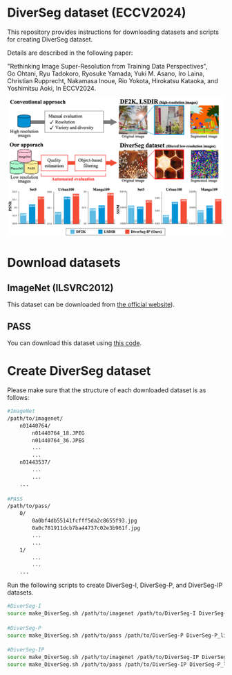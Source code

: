 # DiverSeg dataset (ECCV2024)
This repository provides instructions for downloading datasets and scripts for creating DiverSeg dataset.

Details are described in the following paper:

"Rethinking Image Super-Resolution from Training Data Perspectives",      
Go Ohtani, Ryu Tadokoro, Ryosuke Yamada, Yuki M. Asano, Iro Laina, Christian Rupprecht, Nakamasa Inoue, Rio Yokota, Hirokatsu Kataoka, and Yoshimitsu Aoki, In ECCV2024.

<div style="text-align: center;">
<img src="fig1.png" alt="ECCV 2024 Logo" width="800"/>
</div>

# Download datasets

## ImageNet (ILSVRC2012)
This dataset can be downloaded from [the official website](https://image-net.org/challenges/LSVRC/2012/2012-downloads.php)).
## PASS
You can download this dataset using [this code](https://gist.github.com/yukimasano/421204a5a74a5c150537366a767a1a04).

# Create DiverSeg dataset
Please make sure that the structure of each downloaded dataset is as follows:
```sh
#ImageNet
/path/to/imagenet/
    n01440764/
        n01440764_18.JPEG
        n01440764_36.JPEG
        ...
        ...
    n01443537/
        ...
        ...   
    ...

#PASS
/path/to/pass/
    0/
        0a0bf4db55141fcfff5da2c8655f93.jpg
        0a0c781911dcb7ba44737c02e3b961f.jpg
        ...
        ...
    1/
        ...
        ...   
    ...
```
Run the following scripts to create DiverSeg-I, DiverSeg-P, and DiverSeg-IP datasets.
```sh
#DiverSeg-I
source make_DiverSeg.sh /path/to/imagenet /path/to/DiverSeg-I DiverSeg-I_list.txt

#DiverSeg-P
source make_DiverSeg.sh /path/to/pass /path/to/DiverSeg-P DiverSeg-P_list.txt

#DiverSeg-IP
source make_DiverSeg.sh /path/to/imagenet /path/to/DiverSeg-IP DiverSeg-I_list.txt
source make_DiverSeg.sh /path/to/pass /path/to/DiverSeg-IP DiverSeg-P_list.txt
```

